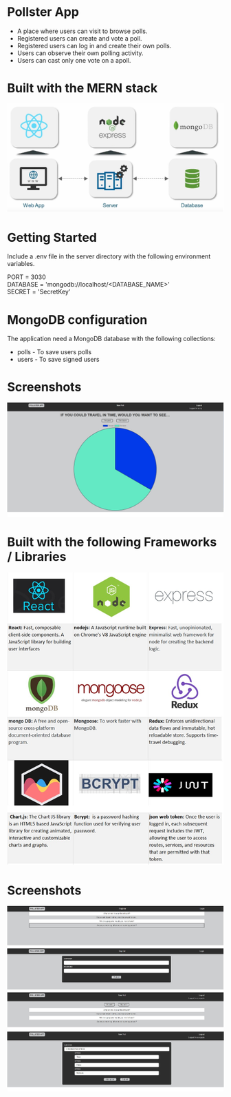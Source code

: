 # Pollster App 
- A place where users can visit to browse polls.
- Registered users can create and vote a poll. 
- Registered users can log in and create their own polls. 
- Users can observe their own polling activity.
- Users can cast only one vote on a apoll.

# Built with the MERN stack
![Overview](https://raw.githubusercontent.com/radhikabgupta/ReadMeInfoProj2/master/assets/mern_01.jpg)

# Getting Started
Include a .env file in the server directory with the following environment variables.

PORT = 3030 </br>
DATABASE = 'mongodb://localhost/<DATABASE_NAME>'</br>
SECRET = 'SecretKey'</br>

# MongoDB configuration
The application need a MongoDB database with the following collections:

- polls - To save users polls
- users - To save signed users

# Screenshots
![PollsterApp](https://raw.githubusercontent.com/radhikabgupta/ReadMeInfoProj2/master/assets/proj3_sp2.jpg)

# Built with the following Frameworks / Libraries
![Technology](https://raw.githubusercontent.com/radhikabgupta/ReadMeInfoProj2/master/assets/mern_tech.jpg)

# Screenshots
![PollsterApp](https://raw.githubusercontent.com/radhikabgupta/ReadMeInfoProj2/master/assets/proj3_sp1.jpg)

